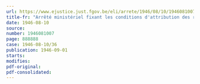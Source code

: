 ```yaml
---
url: https://www.ejustice.just.fgov.be/eli/arrete/1946/08/10/1946081007/justel
title-fr: "Arrêté ministériel fixant les conditions d'attribution des rations de combustibles à usage domestique aux consommateurs ordinaires et exceptionnels ainsi qu'aux entreprises et aux personnes exerçant une profession libérale (abrogé par AM 15-06-1947, art. 58)"
date: 1946-08-10
source:
number: 1946081007
page: 888888
case: 1946-08-10/36
publication: 1946-09-01
starts:
modifies:
pdf-original:
pdf-consolidated:
---
```


